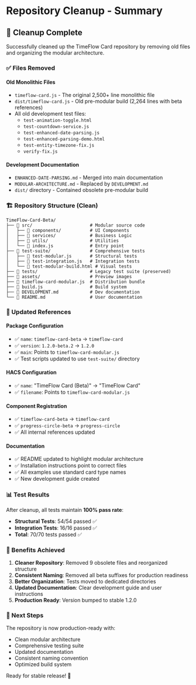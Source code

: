 # Repository Cleanup - Summary

## 🧹 Cleanup Complete

Successfully cleaned up the TimeFlow Card repository by removing old files and organizing the modular architecture.

### ✅ Files Removed

#### Old Monolithic Files
- `timeflow-card.js` - The original 2,500+ line monolithic file
- `dist/timeflow-card.js` - Old pre-modular build (2,264 lines with beta references)
- All old development test files:
  - `test-animation-toggle.html`
  - `test-countdown-service.js` 
  - `test-enhanced-date-parsing.js`
  - `test-enhanced-parsing-demo.html`
  - `test-entity-timezone-fix.js`
  - `verify-fix.js`

#### Development Documentation
- `ENHANCED-DATE-PARSING.md` - Merged into main documentation
- `MODULAR-ARCHITECTURE.md` - Replaced by `DEVELOPMENT.md`
- `dist/` directory - Contained obsolete pre-modular build

### 🏗️ Repository Structure (Clean)

```
TimeFlow-Card-Beta/
├── 📁 src/                      # Modular source code
│   ├── 📁 components/           # UI Components
│   ├── 📁 services/             # Business Logic  
│   ├── 📁 utils/                # Utilities
│   └── 📄 index.js              # Entry point
├── 📁 test-suite/               # Comprehensive tests
│   ├── 📄 test-modular.js       # Structural tests
│   ├── 📄 test-integration.js   # Integration tests
│   └── 📄 test-modular-build.html # Visual tests
├── 📁 tests/                    # Legacy test suite (preserved)
├── 📁 assets/                   # Preview images
├── 📄 timeflow-card-modular.js  # Distribution bundle
├── 📄 build.js                  # Build system
├── 📄 DEVELOPMENT.md            # Dev documentation
└── 📄 README.md                 # User documentation
```

### 🔄 Updated References

#### Package Configuration
- ✅ `name`: `timeflow-card-beta` → `timeflow-card`
- ✅ `version`: `1.2.0-beta.2` → `1.2.0`
- ✅ `main`: Points to `timeflow-card-modular.js`
- ✅ Test scripts updated to use `test-suite/` directory

#### HACS Configuration
- ✅ `name`: "TimeFlow Card (Beta)" → "TimeFlow Card"
- ✅ `filename`: Points to `timeflow-card-modular.js`

#### Component Registration
- ✅ `timeflow-card-beta` → `timeflow-card`
- ✅ `progress-circle-beta` → `progress-circle`
- ✅ All internal references updated

#### Documentation
- ✅ README updated to highlight modular architecture
- ✅ Installation instructions point to correct files
- ✅ All examples use standard card type names
- ✅ New development guide created

### 📊 Test Results

After cleanup, all tests maintain **100% pass rate**:
- **Structural Tests**: 54/54 passed ✅
- **Integration Tests**: 16/16 passed ✅
- **Total**: 70/70 tests passed ✅

### 🎯 Benefits Achieved

1. **Cleaner Repository**: Removed 9 obsolete files and reorganized structure
2. **Consistent Naming**: Removed all beta suffixes for production readiness
3. **Better Organization**: Tests moved to dedicated directories
4. **Updated Documentation**: Clear development guide and user instructions
5. **Production Ready**: Version bumped to stable 1.2.0

### 🚀 Next Steps

The repository is now production-ready with:
- Clean modular architecture
- Comprehensive testing suite
- Updated documentation
- Consistent naming convention
- Optimized build system

Ready for stable release! 🎉
